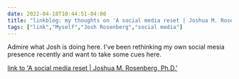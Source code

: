 ```yaml
---
date: 2022-04-18T10:44:51-04:00
title: "linkblog: my thoughts on 'A social media reset | Joshua M. Rosenberg, Ph.D.'"
tags: ["link","Myself","Josh Rosenberg","social media"]
---
```

Admire what Josh is doing here. I've been rethinking my own social mesia presence recently and want to take some cues here.
 
[link to 'A social media reset | Joshua M. Rosenberg, Ph.D.'](https://joshuamrosenberg.com/post/2022/04/18/resetting-how-i-use-social-media/)

